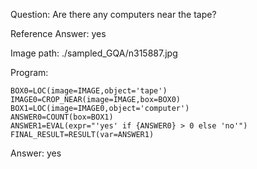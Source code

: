 Question: Are there any computers near the tape?

Reference Answer: yes

Image path: ./sampled_GQA/n315887.jpg

Program:

```
BOX0=LOC(image=IMAGE,object='tape')
IMAGE0=CROP_NEAR(image=IMAGE,box=BOX0)
BOX1=LOC(image=IMAGE0,object='computer')
ANSWER0=COUNT(box=BOX1)
ANSWER1=EVAL(expr="'yes' if {ANSWER0} > 0 else 'no'")
FINAL_RESULT=RESULT(var=ANSWER1)
```
Answer: yes

